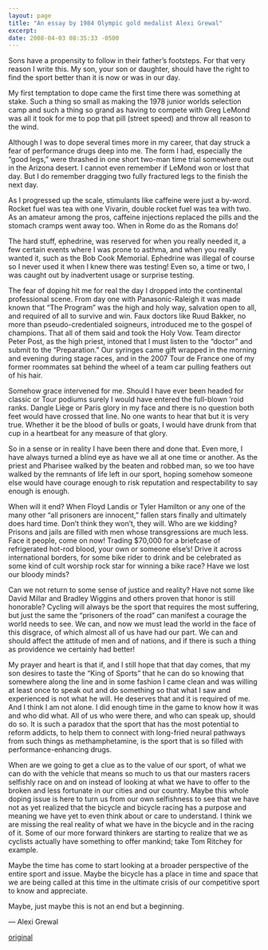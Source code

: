 ```yaml
---
layout: page
title: "An essay by 1984 Olympic gold medalist Alexi Grewal"
excerpt: 
date: 2008-04-03 08:35:33 -0500
---
```


Sons have a propensity to follow in their father’s footsteps. For that very reason I write this. My son, your son or daughter, should have the right to find the sport better than it is now or was in our day.

My first temptation to dope came the first time there was something at stake. Such a thing so small as making the 1978 junior worlds selection camp and such a thing so grand as having to compete with Greg LeMond was all it took for me to pop that pill (street speed) and throw all reason to the wind.

Although I was to dope several times more in my career, that day struck a fear of performance drugs deep into me. The form I had, especially the “good legs,” were thrashed in one short two-man time trial somewhere out in the Arizona desert. I cannot even remember if LeMond won or lost that day. But I do remember dragging two fully fractured legs to the finish the next day.

As I progressed up the scale, stimulants like caffeine were just a by-word. Rocket fuel was tea with one Vivarin, double rocket fuel was tea with two. As an amateur among the pros, caffeine injections replaced the pills and the stomach cramps went away too. When in Rome do as the Romans do!

The hard stuff, ephedrine, was reserved for when you really needed it, a few certain events where I was prone to asthma, and when you really wanted it, such as the Bob Cook Memorial. Ephedrine was illegal of course so I never used it when I knew there was testing! Even so, a time or two, I was caught out by inadvertent usage or surprise testing.

The fear of doping hit me for real the day I dropped into the continental professional scene. From day one with Panasonic-Raleigh it was made known that “The Program” was the high and holy way, salvation open to all, and required of all to survive and win. Faux doctors like Ruud Bakker, no more than pseudo-credentialed soigneurs, introduced me to the gospel of champions. That all of them said and took the Holy Vow. Team director Peter Post, as the high priest, intoned that I must listen to the “doctor” and submit to the “Preparation.” Our syringes came gift wrapped in the morning and evening during stage races, and in the 2007 Tour de France one of my former roommates sat behind the wheel of a team car pulling feathers out of his hair.

Somehow grace intervened for me. Should I have ever been headed for classic or Tour podiums surely I would have entered the full-blown ’roid ranks. Dangle Liège or Paris glory in my face and there is no question both feet would have crossed that line. No one wants to hear that but it is very true. Whether it be the blood of bulls or goats, I would have drunk from that cup in a heartbeat for any measure of that glory.

So in a sense or in reality I have been there and done that. Even more, I have always turned a blind eye as have we all at one time or another. As the priest and Pharisee walked by the beaten and robbed man, so we too have walked by the remnants of life left in our sport, hoping somehow someone else would have courage enough to risk reputation and respectability to say enough is enough.

When will it end? When Floyd Landis or Tyler Hamilton or any one of the many other “all prisoners are innocent,” fallen stars finally and ultimately does hard time. Don’t think they won’t, they will. Who are we kidding? Prisons and jails are filled with men whose transgressions are much less. Face it people, come on now! Trading $70,000 for a briefcase of refrigerated hot-rod blood, your own or someone else’s! Drive it across international borders, for some bike rider to drink and be celebrated as some kind of cult worship rock star for winning a bike race? Have we lost our bloody minds?

Can we not return to some sense of justice and reality? Have not some like David Millar and Bradley Wiggins and others proven that honor is still honorable? Cycling will always be the sport that requires the most suffering, but just the same the “prisoners of the road” can manifest a courage the world needs to see. We can, and now we must lead the world in the face of this disgrace, of which almost all of us have had our part. We can and should affect the attitude of men and of nations, and if there is such a thing as providence we certainly had better!

My prayer and heart is that if, and I still hope that that day comes, that my son desires to taste the “King of Sports” that he can do so knowing that somewhere along the line and in some fashion I came clean and was willing at least once to speak out and do something so that what I saw and experienced is not what he will. He deserves that and it is required of me. And I think I am not alone. I did enough time in the game to know how it was and who did what. All of us who were there, and who can speak up, should do so. It is such a paradox that the sport that has the most potential to reform addicts, to help them to connect with long-fried neural pathways from such things as methamphetamine, is the sport that is so filled with performance-enhancing drugs.

When are we going to get a clue as to the value of our sport, of what we can do with the vehicle that means so much to us that our masters racers selfishly race on and on instead of looking at what we have to offer to the broken and less fortunate in our cities and our country. Maybe this whole doping issue is here to turn us from our own selfishness to see that we have not as yet realized that the bicycle and bicycle racing has a purpose and meaning we have yet to even think about or care to understand. I think we are missing the real reality of what we have in the bicycle and in the racing of it. Some of our more forward thinkers are starting to realize that we as cyclists actually have something to offer mankind; take Tom Ritchey for example.

Maybe the time has come to start looking at a broader perspective of the entire sport and issue. Maybe the bicycle has a place in time and space that we are being called at this time in the ultimate crisis of our competitive sport to know and appreciate.

Maybe, just maybe this is not an end but a beginning.

— Alexi Grewal

[original](https://web.archive.org/web/20110127122035/http://velonews.competitor.com/2008/04/news/an-essay-by-1984-olympic-gold-medalist-alexi-grewal_74053)
